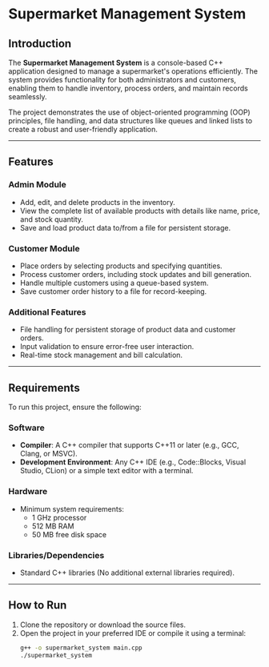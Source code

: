 # Supermarket Management System

## Introduction

The **Supermarket Management System** is a console-based C++ application designed to manage a supermarket's operations efficiently. The system provides functionality for both administrators and customers, enabling them to handle inventory, process orders, and maintain records seamlessly. 

The project demonstrates the use of object-oriented programming (OOP) principles, file handling, and data structures like queues and linked lists to create a robust and user-friendly application.

---

## Features

### Admin Module
- Add, edit, and delete products in the inventory.
- View the complete list of available products with details like name, price, and stock quantity.
- Save and load product data to/from a file for persistent storage.

### Customer Module
- Place orders by selecting products and specifying quantities.
- Process customer orders, including stock updates and bill generation.
- Handle multiple customers using a queue-based system.
- Save customer order history to a file for record-keeping.

### Additional Features
- File handling for persistent storage of product data and customer orders.
- Input validation to ensure error-free user interaction.
- Real-time stock management and bill calculation.

---

## Requirements

To run this project, ensure the following:

### Software
- **Compiler**: A C++ compiler that supports C++11 or later (e.g., GCC, Clang, or MSVC).
- **Development Environment**: Any C++ IDE (e.g., Code::Blocks, Visual Studio, CLion) or a simple text editor with a terminal.

### Hardware
- Minimum system requirements:
  - 1 GHz processor
  - 512 MB RAM
  - 50 MB free disk space

### Libraries/Dependencies
- Standard C++ libraries (No additional external libraries required).

---

## How to Run

1. Clone the repository or download the source files.
2. Open the project in your preferred IDE or compile it using a terminal:
   ```bash
   g++ -o supermarket_system main.cpp
   ./supermarket_system
